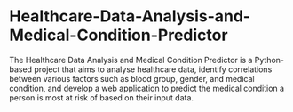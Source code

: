 # Healthcare-Data-Analysis-and-Medical-Condition-Predictor
The Healthcare Data Analysis and Medical Condition Predictor is a Python-based project that aims to analyse healthcare data, identify correlations between various factors such as blood group, gender, and medical condition, and develop a web application to predict the medical condition a person is most at risk of based on their input data.

